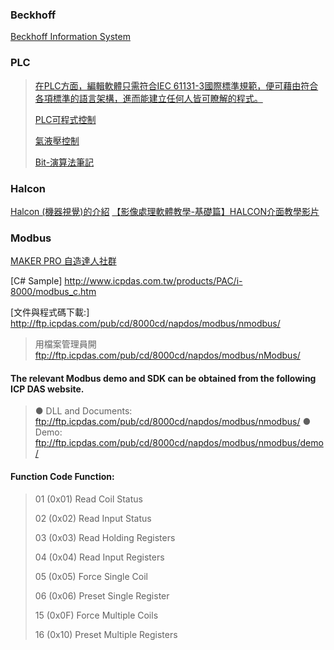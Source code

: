 ### Beckhoff
[Beckhoff Information System](https://infosys.beckhoff.com/english.php?content=../content/1033/tc3_ads.net/index.html&id=3120360106606588270)

### PLC
> [在PLC方面，編輯軟體只需符合IEC 61131-3國際標準規範，便可藉由符合各項標準的語言架構，進而能建立任何人皆可瞭解的程式。](https://zh.m.wikipedia.org/zh-tw/IEC_61131-3)
> 
> [PLC可程式控制](http://w3.uch.edu.tw/meplc/MAIN/index.htm)
> 
> [氣液壓控制](http://w3.uch.edu.tw/cyitme/HP/HPGIF/index.htm)
> 
> [Bit-演算法筆記](https://web.ntnu.edu.tw/~algo/Bit.html)

### Halcon
[Halcon (機器視覺)的介紹](https://ithelp.ithome.com.tw/articles/10259866)
[【影像處理軟體教學-基礎篇】HALCON介面教學影片](https://www.photon-tech.com.tw/zh/support/show/10132)


### Modbus
[MAKER PRO 自造達人社群](https://makerpro.cc/category/column/maker-electronics/)


[C# Sample]         http://www.icpdas.com.tw/products/PAC/i-8000/modbus_c.htm

[文件與程式碼下載:]   http://ftp.icpdas.com/pub/cd/8000cd/napdos/modbus/nmodbus/

> 用檔案管理員開      ftp://ftp.icpdas.com/pub/cd/8000cd/napdos/modbus/nModbus/ 

#### The relevant Modbus demo and SDK can be obtained from the following ICP DAS website.
> ● DLL and Documents:
ftp://ftp.icpdas.com/pub/cd/8000cd/napdos/modbus/nmodbus/
> ● Demo:
ftp://ftp.icpdas.com/pub/cd/8000cd/napdos/modbus/nmodbus/demo/


#### Function Code Function:
> 01 (0x01) Read Coil Status
> 
> 02 (0x02) Read Input Status
> 
> 03 (0x03) Read Holding Registers
> 
> 04 (0x04) Read Input Registers
> 
> 05 (0x05) Force Single Coil
> 
> 06 (0x06) Preset Single Register
> 
> 15 (0x0F) Force Multiple Coils
> 
> 16 (0x10) Preset Multiple Registers
